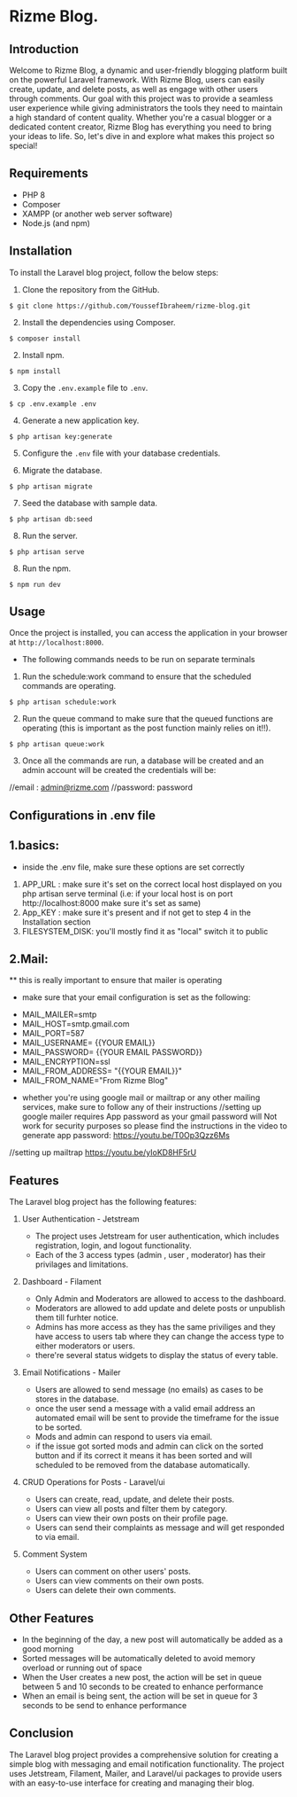 Rizme Blog.
=====================================

Introduction
------------
Welcome to Rizme Blog, a dynamic and user-friendly blogging platform built on the powerful Laravel framework. With Rizme Blog, users can easily create, update, and delete posts, as well as engage with other users through comments. Our goal with this project was to provide a seamless user experience while giving administrators the tools they need to maintain a high standard of content quality. Whether you're a casual blogger or a dedicated content creator, Rizme Blog has everything you need to bring your ideas to life. So, let's dive in and explore what makes this project so special!

Requirements
------------

* PHP 8
* Composer
* XAMPP (or another web server software)
* Node.js (and npm)


Installation
------------
To install the Laravel blog project, follow the below steps:

1. Clone the repository from the GitHub.

```
$ git clone https://github.com/YoussefIbraheem/rizme-blog.git
```

2. Install the dependencies using Composer.

```
$ composer install
```

2. Install npm.

```
$ npm install
```

3. Copy the `.env.example` file to `.env`.

```
$ cp .env.example .env
```

4. Generate a new application key.

```
$ php artisan key:generate
```

5. Configure the `.env` file with your database credentials.

6. Migrate the database.

```
$ php artisan migrate
```

7. Seed the database with sample data.

```
$ php artisan db:seed
```

8. Run the server.

```
$ php artisan serve
```
8. Run the npm.

```
$ npm run dev
```


Usage
-----
Once the project is installed, you can access the application in your browser at `http://localhost:8000`.

* The following commands needs to be run on separate terminals

1. Run the schedule:work command to ensure that the scheduled commands are operating.

```
$ php artisan schedule:work
```

2. Run the queue command to make sure that the queued functions are operating (this is important as the post function mainly relies on it!!).

```
$ php artisan queue:work
```

3. Once all the commands are run, a database will be created and an admin account will be created the credentials will be:

//email : admin@rizme.com
//password: password




Configurations in .env file
-----
1.basics:
-
* inside the .env file, make sure these options are set correctly
1. APP_URL : make sure it's set on the correct local host displayed on you php artisan serve terminal (i.e: if your local host is on port http://localhost:8000 make sure it's set as same)
2. App_KEY : make sure it's present and if not get to step 4 in the Installation section 
3. FILESYSTEM_DISK: you'll mostly find it as "local" switch it to public 

2.Mail:
-
** this is really important to ensure that mailer is operating
* make sure that your email configuration is set as the following:
- MAIL_MAILER=smtp
- MAIL_HOST=smtp.gmail.com
- MAIL_PORT=587
- MAIL_USERNAME= {{YOUR EMAIL}}
- MAIL_PASSWORD= {{YOUR EMAIL PASSWORD}}
- MAIL_ENCRYPTION=ssl
- MAIL_FROM_ADDRESS= "{{YOUR EMAIL}}"
- MAIL_FROM_NAME="From Rizme Blog"

* whether you're using google mail or mailtrap or any other mailing services, make sure to follow any of their instructions
//setting up google mailer requires App password as your gmail password will Not work for security purposes so please find the instructions in the video to generate app password:
https://youtu.be/T0Op3Qzz6Ms

//setting up mailtrap
https://youtu.be/yIoKD8HF5rU

Features
--------
The Laravel blog project has the following features:

1. User Authentication - Jetstream
   - The project uses Jetstream for user authentication, which includes registration, login, and logout functionality.
   - Each of the 3 access types (admin , user , moderator) has their privilages and limitations. 
2. Dashboard - Filament
   - Only Admin and Moderators are allowed to access to the dashboard.
   - Moderators are allowed to add update and delete posts or unpublish them till furhter notice.
   - Admins has more access as they has the same priviliges and they have access to users tab where they can change the access type to either moderators or users.
   - there're several status widgets to display the status of every table.

3. Email Notifications - Mailer
   - Users are allowed to send message (no emails) as cases to be stores in the database.
   - once the user send a message with a valid email address an automated email will be sent to provide the timeframe for the issue to be sorted.
   - Mods and admin can respond to users via email.
   - if the issue got sorted mods and admin can click on the sorted button and if its correct it means it has been sorted and will scheduled to be removed from the database automatically.

4. CRUD Operations for Posts - Laravel/ui
   - Users can create, read, update, and delete their posts.
   - Users can view all posts and filter them by category.
   - Users can view their own posts on their profile page.
   - Users can send their complaints as message and will get responded to via email.

5. Comment System
   - Users can comment on other users' posts.
   - Users can view comments on their own posts.
   - Users can delete their own comments.
   
Other Features
--------
* In the beginning of the day, a new post will automatically be added as a good morning
* Sorted messages will be automatically deleted to avoid memory overload or running out of space
* When the User creates a new post, the action will be set in queue between 5 and 10 seconds to be created to enhance performance 
* When an email is being sent, the action will be set in queue for 3 seconds to be send to enhance performance 

Conclusion
----------
The Laravel blog project provides a comprehensive solution for creating a simple blog with messaging and email notification functionality. The project uses Jetstream, Filament, Mailer, and Laravel/ui packages to provide users with an easy-to-use interface for creating and managing their blog.
